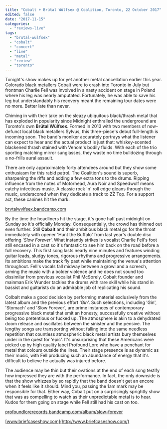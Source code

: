 ```yaml
---
title: "Cobalt + Brütal Wülfsex @ Coalition, Toronto, 22 October 2017"
edited: false
date: "2017-11-15"
categories:
  - "reviews-live"
tags:
  - "brutal-wulfsex"
  - "cobalt"
  - "concert"
  - "live"
  - "metal"
  - "review"
  - "toronto"
---
```


Tonight's show makes up for yet another metal cancellation earlier this year. Colorado black metallers Cobalt were to crash into Toronto in July but frontman Charlie Fell was involved in a nasty accident on stage in Poland where his leg was nearly amputated. Fortunately, he was able to save his leg but understandably his recovery meant the remaining tour dates were no more. Better late than never.

Chiming in with their take on the sleazy ubiquitous black/thrash metal that has exploded in popularity since Midnight enthralled the underground are Toronto's own **Brütal Wülfsex**. Formed in 2013 with two members of now-defunct local black metallers Sylvus, this three-piece's debut full-length is incoming soon. The band's moniker accurately portrays what the listener can expect to hear and the actual product is just that: whiskey-scented blackened thrash stained with Venom's bodily fluids. With each of the trio sporting matching mirror sunglasses, they waste no time bulldozing through a no-frills aural assault.

There are only approximately forty attendees around but they show some enthusiasm for this rabid patrol. The Coalition's sound is superb, sharpening the riffs and adding a few extra tons to the drums. Ripping influence from the notes of Motörhead, Aura Noir and Speedwolf means catchy infectious music. A classic rock 'n' roll edge gleans through the music, underscored when they dedicate a track to ZZ Top. For a support act, these canines hit the mark.

[brvtalwvlfsex.bandcamp.com](https://brvtalwvlfsex.bandcamp.com/)

By the time the headliners hit the stage, it's gone half past midnight on Sunday so it's officially Monday. Consequentially, the crowd has thinned out even further. Still **Cobalt** and their ambitious black metal go for the throat immediately with opener 'Hunt the Buffalo' from last year's double disc offering '_Slow Forever_'. What instantly strikes is vocalist Charlie Fell's foot still encased in a cast so it's fantastic to see him back on the road before a full recovery. This first song lasts nearly nine minutes and features winding guitar leads, sludgy tones, rigorous rhythms and progressive arrangements. Its ambitions make the track fly past while maintaining the venue's attention throughout. Fell's vocals fall midway between a growl and a screech, arming the music with a bolder violence and he does not sound too dissimilar from previous vocalist Phil McSorely. Cobalt founder and mainman Erik Wunder tackles the drums with rare skill while his stand in bassist and guitarists do an admirable job of replicating his sound.

Colbalt make a good decision by performing material exclusively from the latest album and the previous effort '_Gin_'. Such selections, including 'Gin', 'Stomach' and 'Slow Forever', are prime instances of contemporary progressive black metal that emit an honesty, successfully creative without being too pretentious or fucked up. The atmosphere is akin to a dehydrated doom release and oscillates between the sinister and the pensive. The lengthy songs are transporting without falling into the same needless repetition that countless atmospheric black metal artists bury themselves under in the quest for 'epic'. It's unsurprising that these Americans were picked up by high quality label Profound Lore who have a penchant for metal that colours outside the lines. Their stage presence is as dynamic as their music, with Fell producing such an abundance of energy that it's difficult to believe he actually was injured before.

The audience may be thin but their ovations at the end of each song testify how impressed they are with the performance. In fact, the only downside is that the show whizzes by so rapidly that the band doesn't get an encore when it feels like it should. Mind you, passing the 1am mark may be responsible for that. Either way, Cobalt put on a surprisingly sprightly show that was as compelling to watch as their unpredictable metal is to hear. Kudos for them going on stage while Fell still had his cast on too.

[profoundlorerecords.bandcamp.com/album/slow-forever](https://profoundlorerecords.bandcamp.com/album/slow-forever)

[www.briefcaseshow.com](http://www.briefcaseshow.com/)
